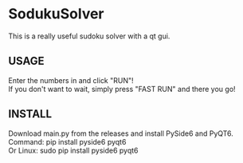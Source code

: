 # SodukuSolver
This is a really useful sudoku solver with a qt gui.

## USAGE
Enter the numbers in and click "RUN"!<br>
If you don't want to wait, simply press "FAST RUN" and there you go!

## INSTALL
Download main.py from the releases and install PySide6 and PyQT6.<br>
Command: pip install pyside6 pyqt6<br>
Or Linux: sudo pip install pyside6 pyqt6